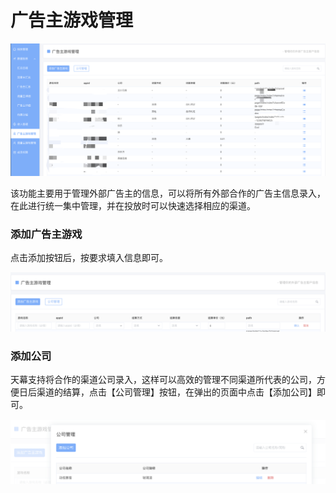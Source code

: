# 广告主游戏管理

![](../../.gitbook/assets/image%20%2882%29.png)

该功能主要用于管理外部广告主的信息，可以将所有外部合作的广告主信息录入，在此进行统一集中管理，并在投放时可以快速选择相应的渠道。

### 添加广告主游戏

点击添加按钮后，按要求填入信息即可。

![](../../.gitbook/assets/image%20%28101%29.png)

### 添加公司

天幕支持将合作的渠道公司录入，这样可以高效的管理不同渠道所代表的公司，方便日后渠道的结算，点击【公司管理】按钮，在弹出的页面中点击【添加公司】即可。

![](../../.gitbook/assets/image%20%28104%29.png)

